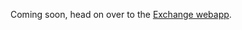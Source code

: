<!-- TITLE: Wyvern Exchange -->
<!-- SUBTITLE: About the Wyvern Exchange -->

Coming soon, head on over to the [Exchange webapp](https://exchange.projectwyvern.com).